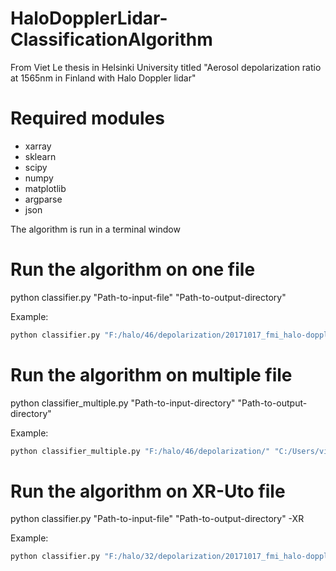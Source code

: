 # HaloDopplerLidar-ClassificationAlgorithm

From Viet Le thesis in Helsinki University titled "Aerosol depolarization ratio at 1565nm in Finland with Halo Doppler lidar"

# Required modules
- xarray
- sklearn
- scipy
- numpy
- matplotlib
- argparse
- json

The algorithm is run in a terminal window
# Run the algorithm on one file
python classifier.py "Path-to-input-file" "Path-to-output-directory"

Example:

```python
python classifier.py "F:/halo/46/depolarization/20171017_fmi_halo-doppler-lidar-46-depolarization.nc" "C:/Users/vietl/Desktop"
```

# Run the algorithm on multiple file
python classifier_multiple.py "Path-to-input-directory" "Path-to-output-directory"

Example:

```python
python classifier_multiple.py "F:/halo/46/depolarization/" "C:/Users/vietl/Desktop"
```


# Run the algorithm on XR-Uto file
python classifier.py "Path-to-input-file" "Path-to-output-directory" -XR

Example:

```python
python classifier.py "F:/halo/32/depolarization/20171017_fmi_halo-doppler-lidar-46-depolarization.nc" "C:/Users/vietl/Desktop" -XR
```
